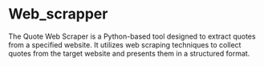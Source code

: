 # Web_scrapper
The Quote Web Scraper is a Python-based tool designed to extract quotes from a specified website. It utilizes web scraping techniques to collect quotes from the target website and presents them in a structured format.
